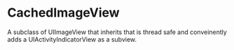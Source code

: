 # CachedImageView

A subclass of UIImageView that inherits that is thread safe and conveinently adds a UIActivityIndicatorView as a subview. 
